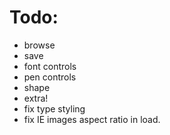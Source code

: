 Todo:
=====

- browse
- save
- font controls
- pen controls
- shape
- extra!
- fix type styling
- fix IE images aspect ratio in load.
